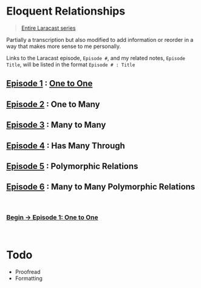 # Eloquent Relationships

> [Entire Laracast series](https://laracasts.com/series/eloquent-relationships)

Partially a transcription but also modified to add information or reorder in a way that makes more sense to me personally. 

Links to the Laracast episode, `Episode #`, and my related notes, `Episode Title`, will be listed in the format `Episode # : Title`

## [Episode 1](https://laracasts.com/series/eloquent-relationships/episodes/1) : [One to One](onetoone.md)

## [Episode 2](https://laracasts.com/series/eloquent-relationships/episodes/2) : One to Many

## [Episode 3](https://laracasts.com/series/eloquent-relationships/episodes/3) : Many to Many 

## [Episode 4](https://laracasts.com/series/eloquent-relationships/episodes/4) : Has Many Through

## [Episode 5](https://laracasts.com/series/eloquent-relationships/episodes/5) : Polymorphic Relations

## [Episode 6](https://laracasts.com/series/eloquent-relationships/episodes/6) : Many to Many Polymorphic Relations

<BR>

### [Begin -> Episode 1: One to One](onetoone.md)

<BR>

# Todo

- Proofread
- Formatting
